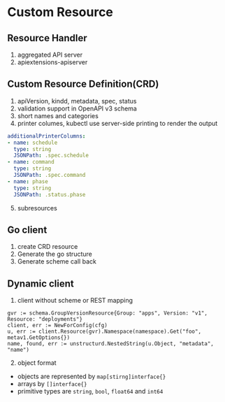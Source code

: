 # Custom Resource
## Resource Handler
1. aggregated API server
2. apiextensions-apiserver

## Custom Resource Definition(CRD)
1. apiVersion, kindd, metadata, spec, status
2. validation support in OpenAPI v3 schema
3. short names and categories
4. printer columes, kubectl use server-side printing to render the output
```yaml
additionalPrinterColumns: 
- name: schedule
  type: string
  JSONPath: .spec.schedule
- name: command
  type: string
  JSONPath: .spec.command
- name: phase
  type: string
  JSONPath: .status.phase
```
  5. subresources

## Go client
1. create CRD resource
2. Generate the go structure
3. Generate scheme call back
  

## Dynamic client 
1. client without scheme or REST mapping
```golang
gvr := schema.GroupVersionResource{Group: "apps", Version: "v1", Resource: "deployments"}
client, err := NewForConfig(cfg)
u, err := client.Resource(gvr).Namespace(namespace).Get("foo", metav1.GetOptions{})
name, found, err := unstructurd.NestedString(u.Object, "metadata", "name")
```
2. object format
  * objects are represented by `map[stirng]interface{}`
  * arrays by `[]interface{}`
  * primitive types are `string`, `bool`, `float64` and `int64`
